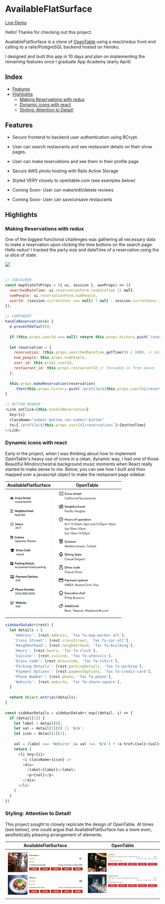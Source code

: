 # AvailableFlatSurface

[Live Demo](https://available-flat-surface.herokuapp.com/ "AvailableFlatSurface")

Hello! Thanks for checking out this project.

AvailableFlatSurface is a clone of [OpenTable](opentable.com "OpenTable") using a react/redux front end calling to a rails/PostgreSQL backend hosted on Heroku. 

I designed and built this app in 10 days and plan on implementing the remaining features once I graduate App Academy (early April)

## Index

* [Features](https://github.com/MasonChinkin/availableFlatSurface/blob/master/README.md#features)
* [Highlights](https://github.com/MasonChinkin/availableFlatSurface/blob/master/README.md#highlights)
  * [Making Reservations with redux](https://github.com/MasonChinkin/availableFlatSurface/blob/master/README.md#Making-Reservations-with-redux)
  * [Dynamic icons with react](https://github.com/MasonChinkin/availableFlatSurface/blob/master/README.md#Dynamic-icons-with-react)
  * [Styling: Attention to Detail!](https://github.com/MasonChinkin/availableFlatSurface/blob/master/README.md#styling-attention-to-detail)

## Features

* Secure frontend to backend user authentication using BCrypt.
* User can search restaurants and see restaurant details on their show pages.
* User can make reservations and see them in their profile page
* Secure AWS photo hosting with Rails Active Storage
* Styled VERY closely to opentable.com (see examples below)

* Coming Soon- User can make/edit/delete reviews
* Coming Soon- User can save/unsave restaurants

## Highlights

### Making Reservations with redux

One of the biggest functional challenges was gathering all necessary data to make a reservation upon clicking the time buttons on the search page. Hello redux! I tracked the party size and dateTime of a reservation using the ui slice of state.

![](/app/assets/images/readme/demo-min.gif?raw=true)

```javascript

// CONTAINER
const mapStateToProps = ({ ui, session }, ownProps) => ({
  searchedDateTime: ui.reservationForm.resDateTime || null,
  numPeople: ui.reservationForm.numPeople,
  userId: (session.currentUser === null) ? null : session.currentUser.id,
});

// COMPONENT
handleReservation(e) {
  e.preventDefault();

  if (this.props.userId === null) return this.props.history.push(`/search/signin`);

  let reservation = {
    reservation: (this.props.searchedDateTime.getTime()) / 1000, // divide by 1000 for rails
    num_people: this.props.numPeople,
    user_id: this.props.userId,
    restaurant_id: this.props.restaurantId // threaded in from above
  };

  this.props.makeReservation(reservation)
    .then(this.props.history.push(`/profile/${this.props.userId}/reservations#new-reservation`));
}

// BUTTON RENDER
<Link onClick={this.handleReservation}
  key={i}
  className="submit-button res-submit-button"
  to={`/profile/${this.props.userId}/reservations`}>{buttonTime}
</Link>
```

### Dynamic icons with react

Early in the project, when I was thinking about how to implement OpenTable's heavy use of icons in a clean, dynamic way, I had one of those Beautiful Mind/orchestral background music moments when React really started to make sense to me. Below, you can see how I built and then mapped over a javascript object to make the restaurant page sidebar.

AvailableFlatSurface            |  OpenTable
:-------------------------:|:-------------------------:
![](/app/assets/images/readme/myShowDetails.png?raw=true) | ![](/app/assets/images/readme/openTableShowDetails.png?raw=true)

```javascript
sidebarDataArr(rest) {
  let details = {
    'Address': [rest.address, 'fas fa-map-marker-alt'],
    'Cross Street': [rest.crossStreet, 'fas fa-car-alt'],
    'Neighborhood': [rest.neighborhood, 'far fa-building'],
    'Hours': [rest.hours, 'far fa-clock'],
    'Cuisine': [rest.cuisine, 'fas fa-utensils'],
    'Dress Code': [rest.dressCode, 'fas fa-tshirt'],
    'Parking Details': [rest.parkingDetails, 'fas fa-parking'],
    'Payment Options': [rest.paymentOptions, 'fas fa-credit-card'],
    'Phone Number': [rest.phone, 'fas fa-phone'],
    'Website': [rest.website, 'far fa-share-square'],
  }

  return Object.entries(details);
}

const sidebarDetails = sidebarDataArr.map((detail, i) => {
  if (detail[1]) {
    let label = detail[0];
    let val = detail[1][0] || 'N/A';
    let icon = detail[1][1];

    val = (label === 'Website' && val !== 'N/A') ? <a href={val}>{val}</a> : val
    return (
      <li key={i}>
        <i className={icon} />
        <div>
          <label>{label}</label>
          <p>{val}</p>
        </div>
      </li>
    )
  }
})
```

### Styling: Attention to Detail!

This project sought to closely replicate the design of OpenTable. At times (see below), one could argue that AvailableFlatSurface has a more even, aesthetically pleasing arrangement of elements.

AvailableFlatSurface            |  OpenTable
:-------------------------:|:-------------------------:
![](/app/assets/images/readme/myListItem.png?raw=true) | ![](/app/assets/images/readme/openTableListItem.png?raw=true)
